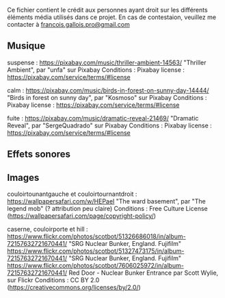 Ce fichier contient le crédit aux personnes ayant droit sur les différents
éléments média utilisés dans ce projet. En cas de contestaion, veuillez me
contacter à francois.gallois.pro@gmail.com

## Musique

suspense :
https://pixabay.com/music/thriller-ambient-14563/
"Thriller Ambient", par "unfa" sur Pixabay
Conditions : Pixabay license : https://pixabay.com/service/terms/#license

calm :
https://pixabay.com/music/birds-in-forest-on-sunny-day-14444/
"Birds in forest on sunny day", par "Kosmoso" sur Pixabay
Conditions : Pixabay license : https://pixabay.com/service/terms/#license

fuite :
https://pixabay.com/music/dramatic-reveal-21469/
"Dramatic Reveal", par "SergeQuadrado" sur Pixabay
Conditions : Pixabay license : https://pixabay.com/service/terms/#license

## Effets sonores

## Images

couloirtounantgauche et couloirtournantdroit :
https://wallpapersafari.com/w/HEPaeI
"The ward basement", par "The legend mob" (? attribution peu claire)
Conditions : Free Culture License (https://wallpapersafari.com/page/copyright-policy/)

caserne, couloirporte et hill :
https://www.flickr.com/photos/scotbot/51326686018/in/album-72157632721670441/
"SRG Nuclear Bunker, England. Fujifilm"
https://www.flickr.com/photos/scotbot/51327473175/in/album-72157632721670441/
"SRG Nuclear Bunker, England. Fujifilm"
https://www.flickr.com/photos/scotbot/7606025972/in/album-72157632721670441/
Red Door - Nuclear Bunker Entrance
par Scott Wylie, sur Flickr
Conditions : CC BY 2.0 (https://creativecommons.org/licenses/by/2.0/)
